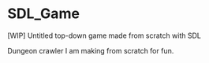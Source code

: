# SDL_Game
[WIP] Untitled top-down game made from scratch with SDL

Dungeon crawler I am making from scratch for fun.
